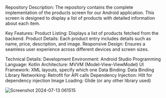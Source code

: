Repository Description:
The repository contains the complete implementation of the products screen for our Android application. This screen is designed to display a list of products with detailed information about each item.

Key Features:
Product Listing: Displays a list of products fetched from the backend.
Product Details: Each product entry includes details such as name, price, description, and image.
Responsive Design: Ensures a seamless user experience across different devices and screen sizes.

Technical Details:
Development Environment: Android Studio
Programming Language: Kotlin 
Architecture: MVVM (Model-View-ViewModel)
UI Framework: XML layouts, specify which one
Data Binding: Data Binding Library
Networking: Retrofit for API calls
Dependency Injection: Hilt for dependency injection
Image Loading: Glide (or any other library used)


![Screenshot 2024-07-13 061515](https://github.com/user-attachments/assets/705aa34a-bf1f-460d-8cf0-63e18bd4c4d1)
